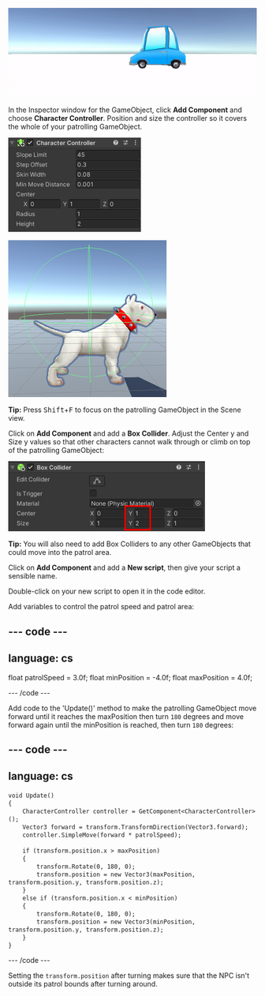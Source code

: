 ![An animated gif showing a Car GameObject moving left and right across the Game view.](images/car-patrol.gif)

In the Inspector window for the GameObject, click **Add Component** and choose **Character Controller**. Position and size the controller so it covers the whole of your patrolling GameObject.

![The Inspector window showing the Character Controller component.](images/char-coll-dog.png)

![The Scene view showing the Dog GameObject with Character Collider highlighted around the frame of the Dog.](images/scene-coll-dog.png)

**Tip:** Press <kbd>Shift</kbd>+<kbd>F</kbd> to focus on the patrolling GameObject in the Scene view.

Click on **Add Component** and add a **Box Collider**. Adjust the Center y and Size y values so that other characters cannot walk through or climb on top of the patrolling GameObject:

![The Inspector window showing the Box Collider component with Center y and Size y properties highlighted.](images/box-collider.png)

**Tip:** You will also need to add Box Colliders to any other GameObjects that could move into the patrol area.

Click on **Add Component** and add a **New script**, then give your script a sensible name.

Double-click on your new script to open it in the code editor.

Add variables to control the patrol speed and patrol area:

--- code ---
---
language: cs
---

float patrolSpeed = 3.0f;
float minPosition = -4.0f;
float maxPosition = 4.0f;

--- /code ---

Add code to the 'Update()' method to make the patrolling GameObject move forward until it reaches the maxPosition then turn `180` degrees and move forward again until the minPosition is reached, then turn `180` degrees:

--- code ---
---
language: cs
---
    
    void Update()
    {
        CharacterController controller = GetComponent<CharacterController>();
        Vector3 forward = transform.TransformDirection(Vector3.forward);
        controller.SimpleMove(forward * patrolSpeed);

        if (transform.position.x > maxPosition)
        {
            transform.Rotate(0, 180, 0);
            transform.position = new Vector3(maxPosition, transform.position.y, transform.position.z);
        }
        else if (transform.position.x < minPosition)
        {
            transform.Rotate(0, 180, 0);
            transform.position = new Vector3(minPosition, transform.position.y, transform.position.z);
        }
    }
    
--- /code ---

Setting the `transform.position` after turning makes sure that the NPC isn't outside its patrol bounds after turning around.
